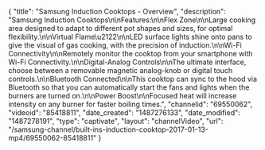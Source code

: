 {
    "title": "Samsung Induction Cooktops - Overview",
    "description": "Samsung Induction Cooktops\n\nFeatures:\n\nFlex Zone\n\nLarge cooking area designed to adapt to different pot shapes and sizes, for optimal flexibility.\n\nVirtual Flame\u2122\n\nLED surface lights shine onto pans to give the visual of gas cooking, with the precision of induction.\n\nWi-Fi Connectivity\n\nRemotely monitor the cooktop from your smartphone with Wi-Fi Connectivity.\n\nDigital-Analog Controls\n\nThe ultimate interface, choose between a removable magnetic analog-knob or digital touch controls.\n\nBluetooth Connected\n\nThis cooktop can sync to the hood via Bluetooth so that you can automatically start the fans and lights when the burners are turned on.\n\nPower Boost\n\nFocused heat will increase intensity on any burner for faster boiling times.",
    "channelid": "69550062",
    "videoid": "85418811",
    "date_created": "1487276133",
    "date_modified": "1487278191",
    "type": "captivate",
    "layout": "channelVideo",
    "url": "\/samsung-channel\/built-ins-induction-cooktop-2017-01-13-mp4\/69550062-85418811"
}